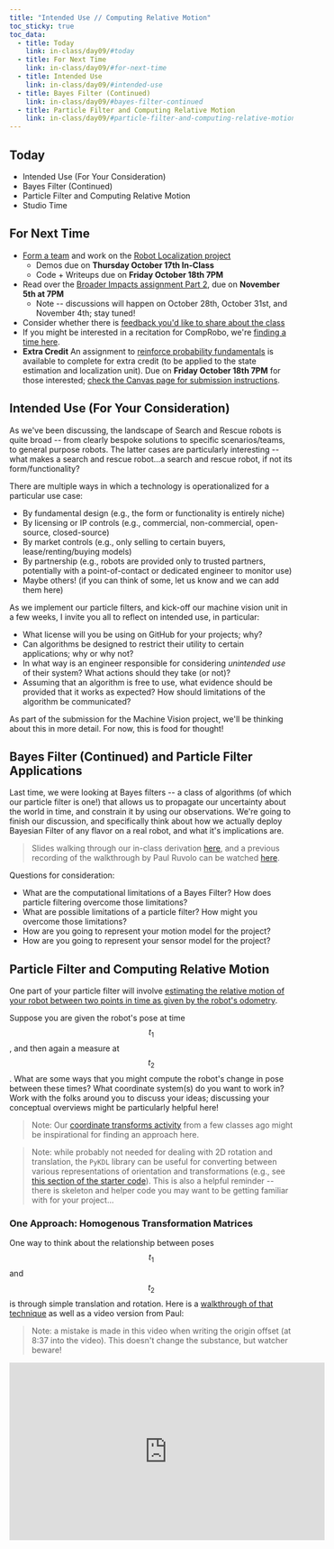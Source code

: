 ```yaml
---
title: "Intended Use // Computing Relative Motion"
toc_sticky: true
toc_data:
  - title: Today
    link: in-class/day09/#today
  - title: For Next Time
    link: in-class/day09/#for-next-time
  - title: Intended Use
    link: in-class/day09/#intended-use
  - title: Bayes Filter (Continued)
    link: in-class/day09/#bayes-filter-continued
  - title: Particle Filter and Computing Relative Motion
    link: in-class/day09/#particle-filter-and-computing-relative-motion
---
```


## Today
* Intended Use (For Your Consideration)
* Bayes Filter (Continued)
* Particle Filter and Computing Relative Motion
* Studio Time

## For Next Time
* [Form a team](https://docs.google.com/spreadsheets/d/1rE78CwfC8EZzauaegFujHMeQZMqxPuFwX2tCbE_3v44/edit?usp=sharing) and work on the [Robot Localization project](../assignments/robot_localization)
  * Demos due on **Thursday October 17th In-Class**
  * Code + Writeups due on **Friday October 18th 7PM**
* Read over the [Broader Impacts assignment Part 2](../assignments/broader_impacts), due on **November 5th at 7PM** 
  * Note -- discussions will happen on October 28th, October 31st, and November 4th; stay tuned!
* Consider whether there is [feedback you'd like to share about the class](https://forms.gle/giCwA1pkr4y3e4T37)
* If you might be interested in a recitation for CompRobo, we're [finding a time here](https://www.when2meet.com/?26799639-kquOs).
* **Extra Credit** An assignment to [reinforce probability fundamentals](../assignments/probability_basics/assignmentprobability_basics.pdf) is available to complete for extra credit (to be applied to the state estimation and localization unit). Due on **Friday October 18th 7PM** for those interested; [check the Canvas page for submission instructions](https://canvas.olin.edu/courses/822/assignments/13050).

## Intended Use (For Your Consideration)
As we've been discussing, the landscape of Search and Rescue robots is quite broad -- from clearly bespoke solutions to specific scenarios/teams, to general purpose robots. The latter cases are particularly interesting -- what makes a search and rescue robot...a search and rescue robot, if not its form/functionality?

There are multiple ways in which a technology is operationalized for a particular use case:
* By fundamental design (e.g., the form or functionality is entirely niche)
* By licensing or IP controls (e.g., commercial, non-commercial, open-source, closed-source)
* By market controls (e.g., only selling to certain buyers, lease/renting/buying models)
* By partnership (e.g., robots are provided only to trusted partners, potentially with a point-of-contact or dedicated engineer to monitor use)
* Maybe others! (if you can think of some, let us know and we can add them here)

As we implement our particle filters, and kick-off our machine vision unit in a few weeks, I invite you all to reflect on intended use, in particular:
* What license will you be using on GitHub for your projects; why?
* Can algorithms be designed to restrict their utility to certain applications; why or why not?
* In what way is an engineer responsible for considering _unintended use_ of their system? What actions should they take (or not)?
* Assuming that an algorithm is free to use, what evidence should be provided that it works as expected? How should limitations of the algorithm be communicated?

As part of the submission for the Machine Vision project, we'll be thinking about this in more detail. For now, this is food for thought!

## Bayes Filter (Continued) and Particle Filter Applications
Last time, we were looking at Bayes filters -- a class of algorithms (of which our particle filter is one!) that allows us to propagate our uncertainty about the world in time, and constrain it by using our observations. We're going to finish our discussion, and specifically think about how we actually deploy Bayesian Filter of any flavor on a real robot, and what it's implications are.

> Slides walking through our in-class derivation [here](https://docs.google.com/presentation/d/1ekeHfD7YOJLc6mHo8z4BHfnu2JCXtsvNfszsGDPM4Js/edit#slide=id.p), and a previous recording of the walkthrough by Paul Ruvolo can be watched [here](https://www.youtube.com/embed/l7CrjOTlioU).

Questions for consideration:
* What are the computational limitations of a Bayes Filter? How does particle filtering overcome those limitations?
* What are possible limitations of a particle filter? How might you overcome those limitations?
* How are you going to represent your motion model for the project?
* How are you going to represent your sensor model for the project?


## Particle Filter and Computing Relative Motion 
One part of your particle filter will involve [estimating the relative motion of your robot between two points in time as given by the robot's odometry](https://github.com/comprobo24/robot_localization/blob/main/robot_localization/pf.py). 

Suppose you are given the robot's pose at time $$t_1$$, and then again a measure at $$t_2$$. What are some ways that you might compute the robot's change in pose between these times? What coordinate system(s) do you want to work in? Work with the folks around you to discuss your ideas; discussing your conceptual overviews might be particularly helpful here!

> Note: Our [coordinate transforms activity](https://comprobo24.github.io/in-class/day05#coordinate-frames-and-coordinate-transforms-in-robotics) from a few classes ago might be inspirational for finding an approach here.

> Note: while probably not needed for dealing with 2D rotation and translation, the ``PyKDL`` library can be useful for converting between various representations of orientation and transformations (e.g., see [this section of the starter code](https://github.com/comprobo24/robot_localization/blob/main/robot_localization/helper_functions.py#L95)). This is also a helpful reminder -- there is skeleton and helper code you may want to be getting familiar with for your project...

### One Approach: Homogenous Transformation Matrices
One way to think about the relationship between poses $$t_1$$ and $$t_2$$ is through simple translation and rotation. Here is a [walkthrough of that technique](https://docs.google.com/presentation/d/1VMTZQf_sgIdbWxB_owbgZ7GP6-WaUCh7tuRjvRU42tM/edit?usp=sharing) as well as a video version from Paul:

> Note: a mistake is made in this video when writing the origin offset (at 8:37 into the video). This doesn't change the substance, but watcher beware!

<iframe width="560" height="315" src="https://www.youtube.com/embed/x7mRC0Gowe8?si=movGSLBJvod5ad06" title="YouTube video player" frameborder="0" allow="accelerometer; autoplay; clipboard-write; encrypted-media; gyroscope; picture-in-picture; web-share" allowfullscreen></iframe>
